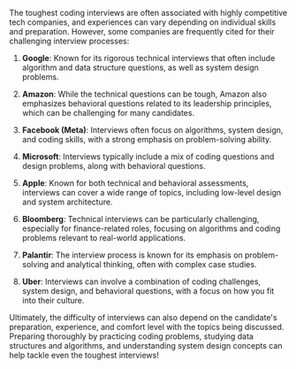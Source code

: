 

The toughest coding interviews are often associated with highly competitive tech companies, and experiences can vary depending on individual skills and preparation. However, some companies are frequently cited for their challenging interview processes:

1. **Google**: Known for its rigorous technical interviews that often include algorithm and data structure questions, as well as system design problems.

2. **Amazon**: While the technical questions can be tough, Amazon also emphasizes behavioral questions related to its leadership principles, which can be challenging for many candidates.

3. **Facebook (Meta)**: Interviews often focus on algorithms, system design, and coding skills, with a strong emphasis on problem-solving ability.

4. **Microsoft**: Interviews typically include a mix of coding questions and design problems, along with behavioral questions.

5. **Apple**: Known for both technical and behavioral assessments, interviews can cover a wide range of topics, including low-level design and system architecture.

6. **Bloomberg**: Technical interviews can be particularly challenging, especially for finance-related roles, focusing on algorithms and coding problems relevant to real-world applications.

7. **Palantir**: The interview process is known for its emphasis on problem-solving and analytical thinking, often with complex case studies.

8. **Uber**: Interviews can involve a combination of coding challenges, system design, and behavioral questions, with a focus on how you fit into their culture.

Ultimately, the difficulty of interviews can also depend on the candidate's preparation, experience, and comfort level with the topics being discussed. Preparing thoroughly by practicing coding problems, studying data structures and algorithms, and understanding system design concepts can help tackle even the toughest interviews!


